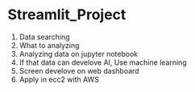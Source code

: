 # Streamlit_Project

1. Data searching
2. What to analyzing
3. Analyzing data on jupyter notebook
4. If that data can develove AI, Use machine learning
5. Screen develove on web dashboard
6. Apply in ecc2 with AWS
